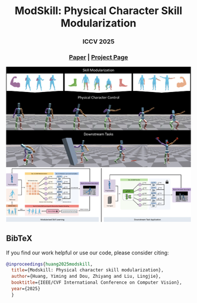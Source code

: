 <p align="center">
  <h1 align="center">ModSkill: Physical Character Skill Modularization</h1>
  <h3 align="center">ICCV 2025</h3>
  <h3 align="center"><a href="https://arxiv.org/abs/2502.14140">Paper</a> | <a href="https://yh2371.github.io/modskill/">Project Page</a> </h3>
  <div align="center"></div>
</p>

<div align="center">
  <img src="assets/teaser.png" />
  <img src="assets/pipeline.png" />
</div>

## BibTeX
If you find our work helpful or use our code, please consider citing:
```bibtex
@inproceedings{huang2025modskill,
  title={Modskill: Physical character skill modularization},
  author={Huang, Yiming and Dou, Zhiyang and Liu, Lingjie},
  booktitle={IEEE/CVF International Conference on Computer Vision},
  year={2025}
  }
```

